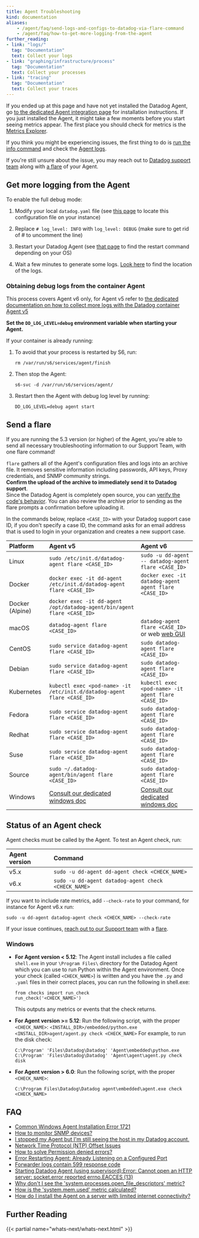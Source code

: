 ```yaml
---
title: Agent Troubleshooting
kind: documentation
aliases:
    - /agent/faq/send-logs-and-configs-to-datadog-via-flare-command
    - /agent/faq/how-to-get-more-logging-from-the-agent
further_reading:
- link: "logs/"
  tag: "Documentation"
  text: Collect your logs
- link: "graphing/infrastructure/process"
  tag: "Documentation"
  text: Collect your processes
- link: "tracing"
  tag: "Documentation"
  text: Collect your traces
---
```


If you ended up at this page and have not yet installed the Datadog Agent, go [to the dedicated Agent integration page][1] for installation instructions. If you just installed the Agent, it might take a few moments before you start seeing metrics appear. The first place you should check for metrics is the [Metrics Explorer][2].

If you think you might be experiencing issues, the first thing to do is [run the info command][3] and check the [Agent logs][4].

If you're still unsure about the issue, you may reach out to [Datadog support team][5] along with [a flare](#send-a-flare) of your Agent.

## Get more logging from the Agent

To enable the full debug mode:

1. Modify your local `datadog.yaml` file (see [this page](/agent/basic_agent_usage/#configuration-files) to locate this configuration file on your instance)

2. Replace `# log_level: INFO` with `log_level: DEBUG` (make sure to get rid of # to uncomment the line)

3. Restart your Datadog Agent (see [that page](/agent/faq/agent-commands) to find the restart command depending on your OS)

4. Wait a few minutes to generate some logs. [Look here][4] to find the location of the logs.

### Obtaining debug logs from the container Agent

This process covers Agent v6 only, for Agent v5 refer to [the dedicated documentation on how to collect more logs with the Datadog container Agent v5][6]

**Set the `DD_LOG_LEVEL=debug` environment variable when starting your Agent.**

If your container is already running:

1. To avoid that your process is restarted by S6, run:  
    
    `rm /var/run/s6/services/agent/finish`

2. Then stop the Agent:
    
    ```
    s6-svc -d /var/run/s6/services/agent/
    ```

3. Restart then the Agent with debug log level by running:
    
    ```
    DD_LOG_LEVEL=debug agent start
    ```

## Send a flare

If you are running the 5.3 version (or higher) of the Agent, you're able to send all necessary troubleshooting information to our Support Team, with one flare command!

`flare` gathers all of the Agent's configuration files and logs into an archive file. It removes sensitive information including passwords, API keys, Proxy credentials, and SNMP community strings.  
**Confirm the upload of the archive to immediately send it to Datadog support**.  
Since the Datadog Agent is completely open source, you can [verify the code's behavior][7]. You can also review the archive prior to sending as the flare prompts a confirmation before uploading it.  

In the commands below, replace `<CASE_ID>` with your Datadog support case ID, if you don't specify a case ID, the command asks for an email address that is used to login in your organization and creates a new support case.

| Platform        | Agent v5                                                                | Agent v6                                              |
| :--------       | :-----                                                                  | :--------                                             |
| Linux           | `sudo /etc/init.d/datadog-agent flare <CASE_ID>`                        | `sudo -u dd-agent -- datadog-agent flare <CASE_ID>`   |
| Docker          | `docker exec -it dd-agent /etc/init.d/datadog-agent flare <CASE_ID>`    | `docker exec -it datadog-agent agent flare <CASE_ID>` |
| Docker (Alpine) | `docker exec -it dd-agent /opt/datadog-agent/bin/agent flare <CASE_ID>` |                                                       |
| macOS           | `datadog-agent flare <CASE_ID>`                                         | `datadog-agent flare <CASE_ID>` or web [web GUI][8]   |
| CentOS          | `sudo service datadog-agent flare <CASE_ID>`                            | `sudo datadog-agent flare <CASE_ID>`                  |
| Debian          | `sudo service datadog-agent flare <CASE_ID>`                            | `sudo datadog-agent flare <CASE_ID>`                  |
| Kubernetes      | `kubectl exec <pod-name> -it /etc/init.d/datadog-agent flare <CASE_ID>` | `kubectl exec <pod-name> -it agent flare <CASE_ID>`   |
| Fedora          | `sudo service datadog-agent flare <CASE_ID>`                            | `sudo datadog-agent flare <CASE_ID>`                  |
| Redhat          | `sudo service datadog-agent flare <CASE_ID>`                            | `sudo datadog-agent flare <CASE_ID>`                  |
| Suse            | `sudo service datadog-agent flare <CASE_ID>`                            | `sudo datadog-agent flare <CASE_ID>`                  |
| Source          | `sudo ~/.datadog-agent/bin/agent flare <CASE_ID>`                       | `sudo datadog-agent flare <CASE_ID>`                  |
| Windows         | [Consult our dedicated windows doc][9]                                  | [Consult our dedicated windows doc][10]               |

## Status of an Agent check

Agent checks must be called by the Agent. To test an Agent check, run:

| Agent version | Command                                             |
| :------       | :----                                               |
| v5.x          | `sudo -u dd-agent dd-agent check <CHECK_NAME>`      |
| v6.x          | `sudo -u dd-agent datadog-agent check <CHECK_NAME>` |

If you want to include rate metrics, add `--check-rate` to your command, for instance for Agent v6.x run:

```
sudo -u dd-agent datadog-agent check <CHECK_NAME> --check-rate
```

If your issue continues, [reach out to our Support team][5] with a [flare](#flare).

### Windows

* **For Agent version < 5.12**:
    The Agent install includes a file called `shell.exe` in your `\Program Files\` directory for the Datadog Agent which you can use to run Python within the Agent environment. Once your check (called `<CHECK_NAME>`) is written and you have the `.py` and `.yaml` files in their correct places, you can run the following in shell.exe:
    ```
    from checks import run_check
    run_check('<CHECK_NAME>')
    ```
    This outputs any metrics or events that the check returns.

* **For Agent version >= 5.12**:
    Run the following script, with the proper `<CHECK_NAME>`:
    `<INSTALL_DIR>/embedded/python.exe <INSTALL_DIR>agent/agent.py check <CHECK_NAME>`
    For example, to run the disk check:
    ```
    C:\Program' 'Files\Datadog\Datadog' 'Agent\embedded\python.exe C:\Program' 'Files\Datadog\Datadog' 'Agent\agent\agent.py check disk
    ```

* **For Agent version > 6.0**:
    Run the following script, with the proper `<CHECK_NAME>`:
    ```
    C:\Program Files\Datadog\Datadog agent\embedded\agent.exe check <CHECK_NAME>
    ```

## FAQ

* [Common Windows Agent Installation Error 1721][11]
* [How to monitor SNMP devices?][12]
* [I stopped my Agent but I'm still seeing the host in my Datadog account.][13]
* [Network Time Protocol (NTP) Offset Issues][14]
* [How to solve Permission denied errors?][15]
* [Error Restarting Agent: Already Listening on a Configured Port][16]
* [Forwarder logs contain 599 response code][17]
* [Starting Datadog Agent (using supervisord):Error: Cannot open an HTTP server: socket.error reported errno.EACCES (13)][18]
* [Why don't I see the 'system.processes.open_file_descriptors' metric?][19]
* [How is the 'system.mem.used' metric calculated?][20]
* [How do I install the Agent on a server with limited internet connectivity?][21]

## Further Reading

{{< partial name="whats-next/whats-next.html" >}}

[1]: https://app.datadoghq.com/account/settings#agent
[2]: https://app.datadoghq.com/metric/explorer
[3]: /agent/faq/agent-commands/#agent-status-and-information
[4]: /agent/basic_agent_usage/#log-location
[5]: /help
[6]: /agent/faq/agent-5-container-more-log
[7]: https://github.com/DataDog/dd-agent/blob/master/utils/flare.py
[8]: /agent/#using-the-gui
[9]: /agent/basic_agent_usage/windows/#agent-v5
[10]: /agent/basic_agent_usage/windows/#agent-v6
[11]: /agent/faq/common-windows-agent-installation-error-1721
[12]: /agent/faq/how-to-monitor-snmp-devices
[13]: /agent/faq/i-stoped-my-agent-but-i-m-still-seeing-the-host
[14]: /agent/faq/network-time-protocol-ntp-offset-issues
[15]: /agent/faq/how-to-solve-permission-denied-errors
[16]: /agent/faq/error-restarting-agent-already-listening-on-a-configured-port
[17]: /agent/faq/forwarder-logs-contain-599-response-code
[18]: /agent/faq/cannot-open-an-http-server-socket-error-reported-errno-eacces-13
[19]: /agent/faq/why-don-t-i-see-the-system-processes-open-file-descriptors-metric
[20]: /agent/faq/how-is-the-system-mem-used-metric-calculated
[21]: /agent/faq/how-do-i-install-the-agent-on-a-server-with-limited-internet-connectivity

